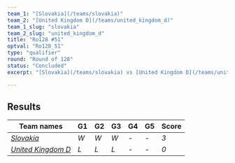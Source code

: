 ```yaml
---
team_1: "[Slovakia](/teams/slovakia)"
team_2: "[United Kingdom D](/teams/united_kingdom_d)"
team_1_slug: "slovakia"
team_2_slug: "united_kingdom_d"
title: "Ro128 #51"
optval: "Ro128_51"
type: "qualifier"
round: "Round of 128"
status: "Concluded"
excerpt: "[Slovakia](/teams/slovakia) vs [United Kingdom D](/teams/united_kingdom_d)"

---
```

## Results

| Team names | G1 | G2 | G3 | G4 | G5 | Score |
| -- | -- | -- | -- | -- | -- | -- |
| *[Slovakia](/teams/slovakia)* | *W* | *W* | *W* | *-* | *-* | *3* |
| *[United Kingdom D](/teams/united_kingdom_d)* | *L* | *L* | *L* | *-* | *-* | *0* |
